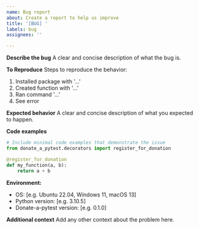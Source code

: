 ```yaml
---
name: Bug report
about: Create a report to help us improve
title: '[BUG] '
labels: bug
assignees: ''

---
```


**Describe the bug**
A clear and concise description of what the bug is.

**To Reproduce**
Steps to reproduce the behavior:
1. Installed package with '...'
2. Created function with '...'
3. Ran command '...'
4. See error

**Expected behavior**
A clear and concise description of what you expected to happen.

**Code examples**
```python
# Include minimal code examples that demonstrate the issue
from donate_a_pytest.decorators import register_for_donation

@register_for_donation
def my_function(a, b):
    return a + b
```

**Environment:**
 - OS: [e.g. Ubuntu 22.04, Windows 11, macOS 13]
 - Python version: [e.g. 3.10.5]
 - Donate-a-pytest version: [e.g. 0.1.0]

**Additional context**
Add any other context about the problem here.
